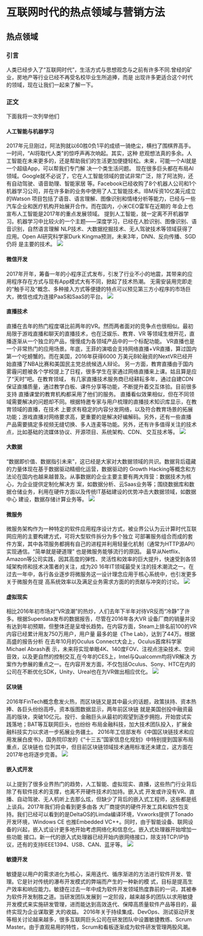 # 互联网时代的热点领域与营销方法
## 热点领域
### 引言
人类已经步入了“互联网时代”，生活方式与思想观念与之前有许多不同.曾经的矿业，房地产等行业已经不再受名校毕业生所追捧，而是
出现许多更适合这个时代的领域，现在让我们一起来了解一下。
###  正文
下面我将一次列举他们
#### 人工智能与机器学习 
2017年元旦刚过，阿法狗就以60胜0负1平的成绩一骑绝尘，横扫了围棋界高手。一时间，“AI将取代人类”的惊呼声再次响起。其实，这种
悲观想法真的多余。人工智能在未来更多的，还是帮助我们的生活更加便捷轻松。未来，可能一个AI就是一个超级App，可以帮我们专门解
决一个类生活问题。 
现在很多巨头都在布局AI领域。Google就不必说了，它在人工智能领域的尝试非常广泛，除了阿法狗，还有自动驾驶、语音助理、智能家居
等。Facebook已经收购了8个机器人公司和1个机器学习公司，并在许多新的业务中使用了人工智能技术。IBM斥资10亿美元成立的Watson
项目包括了语音、语言理解、图像识别和情绪分析等能力，已经与一些汽车企业和医疗机构开始展开合作。而在国内，小米CEO雷军在近期的
年会上也宣布人工智能是2017年的重点发展领域。 
提到人工智能，就一定离不开机器学习。机器学习中比较火的一个主题——深度学习，已经在人脸识别、图像识别、语音识别，自然语言理解
NLP技术、大数据挖掘技术、无人驾驶技术等领域获得了应用。Open AI研究科学家Durk Kingma预测，未来3年，DNN、反向传播、SGD仍将
是主要的技术。
![](http://dl2.iteye.com/upload/attachment/0122/5838/39f4e18a-0faa-389f-9755-1c5b108402ea.png)
#### 微信开发 
2017年开年，筹备一年的小程序正式发布，引发了行业不小的地震，其带来的应用程序存在方式与现有App模式大有不同，掀起了技术热潮。
无需安装用完即走的“触手可及”概念、多种接入方式等便捷的特点可以预见第三方小程序的市场巨大，微信也成为连接PaaS和SaaS的平台。 
![](http://dl2.iteye.com/upload/attachment/0122/5845/e3bbc094-56c6-3c44-8d8f-3cc8744a07cd.png)
#### 直播技术
直播在去年的热门程度堪比前两年的VR。然而两者面对的竞争点也很相似。最初局限于游戏直播和聊天的直播技术，也在泛娱乐、教育、VR
等领域生根开花，直播逐渐从一个独立的产品，慢慢成为各领域产品中的一个标配功能。 
VR直播也是一个非常热门的应用场景。年底，王菲的演唱会支持网络直播+VR直播，算过国内第一个吃螃蟹的。而在美国，2016年获得6000
万美元B轮融资的NextVR已经开始直播了NBA比赛和美国民主党总统候选人辩论。
另一方面，教育直播由于国内雾霾问题被各个学校提上了日程，很多学生在家通过网络直播来上课。姑且算是应了“天时”吧。在教育领域，
有几家直播技术服务商已经耕耘多年，通过自建CDN保证直播质量，通过教学白板、课件分享等功能，不断提升着交互体验。目前很多支持
直播课堂的教育机构都采用了他们的服务。 
直播看似效果相似，但在不同领域需要解决的问题却不同。根据特邀专家与用户梳理的直播技术知识库显示，在教育领域的直播，在技术
上要求有稳定的内容分发网络，以及符合教育场景的拓展功能；游戏直播对网络要求高，更重要的是解决好编解码。另外，还有一些直播
产品需要搞定多视频无缝切换、多人连麦等功能。另外，还有许多值得关注的技术点，比如基础的流媒体协议、开源项目、系统架构、CDN、
交互技术等。 
![](http://dl2.iteye.com/upload/attachment/0122/5849/d6802dac-dc0c-361e-8901-90ee9d64c0eb.png)
#### 大数据 
“数据即价值、数据指引未来”，这已经是大家对大数据领域的共识。数据背后蕴藏的力量体现在基于数据驱动精细化运营，数据驱动的
Growth Hacking等概念和方法论在国内也越来越普及。从事数据的企业主要主要有两大阵营：数据技术为核心，为企业提供定制化解决方
案，如数据分析、云Saas业务等；围绕数据库和数据仓储业务，利用在硬件方面以及传统IT基础建设的优势冲击大数据领域，如数据中心
建设，数据存储计算业务等。
![](http://dl2.iteye.com/upload/attachment/0122/5851/4612c04f-39c2-37b1-9c68-dea1b56f07b4.png)
#### 微服务 
微服务架构作为一种特定的软件应用程序设计方式，被业界公认为云计算时代互联网应用的主要构建方式，可将大型软件拆分为多个独立
可部署服务组合而成的套件方案，其中各项服务都拥有自己的进程并利用轻量化机制（通常为HTTP源API）实现通信。“简单就是硬道理”
也是微服务能够流行的原因。
最早从Netflix、Amazon等公司实践，因其高度的弹性、灵活性和效率的巨大提升，快速受到各领域架构师和技术决策者的关注，成为20
16年IT领域最受关注的技术潮流之一。在过去一年中，各行各业逐步将微服务这一设计理念应用于核心系统中，也引发更多关于微服务在提
高系统效率以及满足业务需求方面的的贡献与冲突的讨论。
![](http://dl2.iteye.com/upload/attachment/0122/5853/5b762f9e-5f87-3167-a934-a6e790d88cc3.png)
#### 虚拟现实 
相比2016年初市场对“VR浪潮”的热炒，人们去年下半年对待VR反而“冷静”了许多。根据Superdata发布的数据报告，尽管在2016年各大VR
设备厂商的销量并没有达到年初预期，但整体还是呈增长趋势。在内容方面，Steam上排名前100的VR内容已经累计用友750万用户，用户量
最多的是《The Lab》，达到了44万。根据高盛的报告分析 在去年10月的Oculus Connect大会上，Oculus首席科学家Michael Abrash表
示，未来将实现单眼4K、140度FOV、注视点渲染技术、空间音效，以及更自然的控制交互,在今年的CES上，Intel与Qualcomm均将VR解决
方案作为参展的重点之一。在内容开发方面，不仅包括Oculus、Sony、HTC在内的公司在不断优化SDK，Unity、Ureal也在为VR做出相应优化。 
![](http://dl2.iteye.com/upload/attachment/0122/5855/5a7a2f7e-3c8c-3f1f-b3c2-9852700e7272.png)
#### 区块链 
2016年FinTech概念愈发火热，而区块链又是其中最火的话题，政策扶持、资本热捧、各巨头纷纷高呼。资本版图数据显示，两年前区块链
就是美国创投中融资最高的版块，突破10亿元。投行、金融巨头从最初的观望到逐步拥抱，开始尝试实践落地；BAT等互联网巨头，也纷纷
布局金融科技，加大技术团队投入，扩展金融科技实力以求进一步拓展业务疆土。 
2016年工信部发布《中国区块链技术和应用发展白皮书》，国务院印发的《“十三五”国家信息化规划》中特别提到国家布局重点，区块链也
位列其中，但目前区块链领域技术通用标准还未建立，这方面在2017年也将逐步完善。
![](http://dl2.iteye.com/upload/attachment/0122/5857/1fb91fb6-0d2b-3147-be2f-518360a9736d.png)
#### 嵌入式开发 
以上提到了很多业界热门的趋势，人工智能、虚拟现实、直播，这些热门行业背后除了有软件技术的支撑，也离不开硬件技术的加持。嵌入式
开发或许没有VR、直播、自动驾驶、无人机听上去那么炫，但缺少了背后的嵌入式工程师，这些都是纸上谈兵。2017年我们将会看到更多由各
大厂商提供的硬件开发工具和软件包支持。我们已经可以看到的是DeltaOS的Limda编译环境，Vxworks提供了Tonado开发环境，Windows CE
也推Embedded VC++。同时，由于智能设备、联网设备的兴起，嵌入式设计更多地开始考虑网络化和信息化。嵌入式处理器开始增加一些功能
接口。新一代的嵌入式处理器已经开始内嵌网络接口，除支持TCP/IP协议，还有的支持IEEE1394、USB、CAN、蓝牙等。 
![](http://dl2.iteye.com/upload/attachment/0122/5860/9e28a3fd-8bb9-3414-9997-4f5a156366d9.png)
#### 敏捷开发 
敏捷是以用户的需求进化为核心，采用迭代、循序渐进的方法进行软件开发、管理。它是针对传统的瀑布开发模式的弊端而产生的一种新的模
式，目标是提高生产效率和响应能力。敏捷在过去一年中成为软件开发领域热度靠前的一词，其被奉为软件开发制胜之道。当研发团队发展到
一定阶段，越来越多的团队以求用敏捷开发模式来实施研发管理，进而能达到高效迭代、保障高质量软件产品等目的，最终实现为企业谋取更
大的收益。 2016年关于持续集成、DevOps、测试驱动开发等相关讨论越来越多，很多互联网巨头公司在研发团队中设置敏捷教练、Scrum 
Master。由于直观易用的特性，Scrum和看板逐渐成为软件研发管理两股风潮。 














